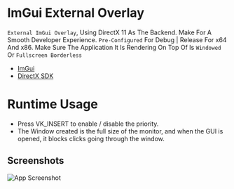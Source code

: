 
# ImGui External Overlay

`External ImGui Overlay`, Using DirectX 11 As The Backend. Make For A Smooth Developer Experience. `Pre-Configured` For Debug | Release For x64 And x86. Make Sure The Application It Is Rendering On Top Of Is `Windowed` Or `Fullscreen Borderless`

 - [ImGui](https://github.com/ocornut/imgui)
 - [DirectX SDK](https://www.microsoft.com/en-us/download/details.aspx?id=6812)

# Runtime Usage
 - Press VK_INSERT to enable / disable the priority.
 - The Window created is the full size of the monitor, and when the GUI is opened, it blocks clicks going through the window.
 
## Screenshots

![App Screenshot](https://r2.e-z.host/151ef58d-c88b-412a-8c10-272a06538a9d/qpcv0m09.png)
